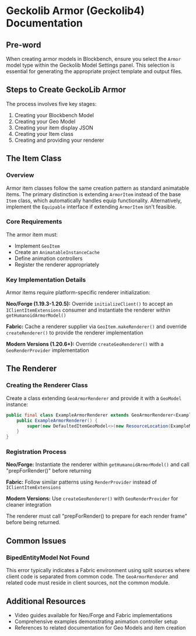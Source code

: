 # Geckolib Armor (Geckolib4) Documentation

## Pre-word

When creating armor models in Blockbench, ensure you select the `Armor` model type within the Geckolib Model Settings panel. This selection is essential for generating the appropriate project template and output files.

## Steps to Create GeckoLib Armor

The process involves five key stages:

1. Creating your Blockbench Model
2. Creating your Geo Model
3. Creating your item display JSON
4. Creating your Item class
5. Creating and providing your renderer

## The Item Class

### Overview

Armor item classes follow the same creation pattern as standard animatable items. The primary distinction is extending `ArmorItem` instead of the base `Item` class, which automatically handles equip functionality. Alternatively, implement the `Equipable` interface if extending `ArmorItem` isn't feasible.

### Core Requirements

The armor item must:
- Implement `GeoItem`
- Create an `AnimatableInstanceCache`
- Define animation controllers
- Register the renderer appropriately

### Key Implementation Details

Armor items require platform-specific renderer initialization:

**Neo/Forge (1.19.3-1.20.5):** Override `initializeClient()` to accept an `IClientItemExtensions` consumer and instantiate the renderer within `getHumanoidArmorModel()`

**Fabric:** Cache a renderer supplier via `GeoItem.makeRenderer()` and override `createRenderer()` to provide the renderer implementation

**Modern Versions (1.20.6+):** Override `createGeoRenderer()` with a `GeoRenderProvider` implementation

## The Renderer

### Creating the Renderer Class

Create a class extending `GeoArmorRenderer` and provide it with a `GeoModel` instance:

```java
public final class ExampleArmorRenderer extends GeoArmorRenderer<ExampleArmorItem> {
    public ExampleArmorRenderer() {
        super(new DefaultedItemGeoModel<>(new ResourceLocation(ExampleMod.MOD_ID, "armor/example_armor")));
    }
}
```

### Registration Process

**Neo/Forge:** Instantiate the renderer within `getHumanoidArmorModel()` and call "prepForRender()" before returning

**Fabric:** Follow similar patterns using `RenderProvider` instead of `IClientItemExtensions`

**Modern Versions:** Use `createGeoRenderer()` with `GeoRenderProvider` for cleaner integration

The renderer must call "prepForRender() to prepare for each render frame" before being returned.

## Common Issues

### BipedEntityModel Not Found

This error typically indicates a Fabric environment using split sources where client code is separated from common code. The `GeoArmorRenderer` and related code must reside in client sources, not the common module.

## Additional Resources

- Video guides available for Neo/Forge and Fabric implementations
- Comprehensive examples demonstrating animation controller setup
- References to related documentation for Geo Models and item creation
